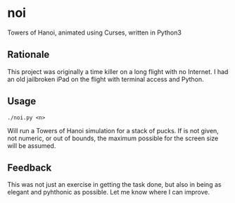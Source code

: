 # noi
Towers of Hanoi, animated using Curses, written in Python3

## Rationale
This project was originally a time killer on a long flight with no Internet.
I had an old jailbroken iPad on the flight with terminal access and Python.

## Usage
`./noi.py <n>`

Will run a Towers of Hanoi simulation for a stack of <n> pucks.
If <n> is not given, not numeric, or out of bounds, the maximum possible for the screen size will be assumed.

## Feedback
This was not just an exercise in getting the task done, but also in being
as elegant and pyhthonic as possible. Let me know where I can improve.
